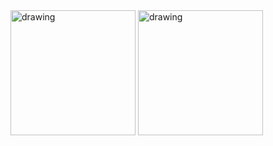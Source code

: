 <img src="https://github.com/user-attachments/assets/5a4eace8-be80-4396-a83c-43cc01e133c3" alt="drawing" width="200"/>
<img src="https://github.com/user-attachments/assets/9542be3b-49b7-44bc-9861-6cd0f46fcd15" alt="drawing" width="200"/>
